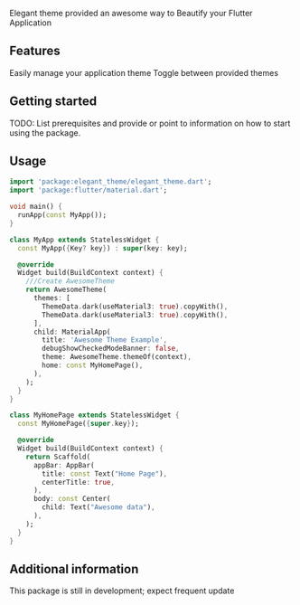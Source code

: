 <!--
This README describes the package. If you publish this package to pub.dev,
this README's contents appear on the landing page for your package.

For information about how to write a good package README, see the guide for
[writing package pages](https://dart.dev/guides/libraries/writing-package-pages).

For general information about developing packages, see the Dart guide for
[creating packages](https://dart.dev/guides/libraries/create-library-packages)
and the Flutter guide for
[developing packages and plugins](https://flutter.dev/developing-packages).
-->

Elegant theme provided an awesome way to Beautify your Flutter Application

## Features

Easily manage your application theme
Toggle between provided themes

## Getting started

TODO: List prerequisites and provide or point to information on how to
start using the package.

## Usage

```dart
import 'package:elegant_theme/elegant_theme.dart';
import 'package:flutter/material.dart';

void main() {
  runApp(const MyApp());
}

class MyApp extends StatelessWidget {
  const MyApp({Key? key}) : super(key: key);

  @override
  Widget build(BuildContext context) {
    ///Create AwesomeTheme
    return AwesomeTheme(
      themes: [
        ThemeData.dark(useMaterial3: true).copyWith(),
        ThemeData.dark(useMaterial3: true).copyWith(),
      ],
      child: MaterialApp(
        title: 'Awesome Theme Example',
        debugShowCheckedModeBanner: false,
        theme: AwesomeTheme.themeOf(context),
        home: const MyHomePage(),
      ),
    );
  }
}

class MyHomePage extends StatelessWidget {
  const MyHomePage({super.key});

  @override
  Widget build(BuildContext context) {
    return Scaffold(
      appBar: AppBar(
        title: const Text("Home Page"),
        centerTitle: true,
      ),
      body: const Center(
        child: Text("Awesome data"),
      ),
    );
  }
}

```

## Additional information

This package is still in development; expect frequent update
